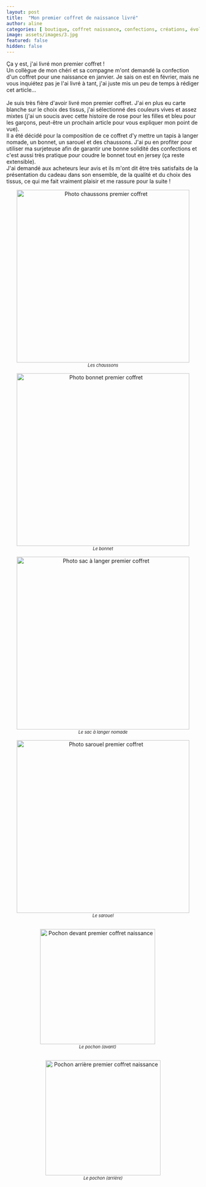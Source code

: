 ```yaml
---
layout: post
title:  "Mon premier coffret de naissance livré"
author: aline
categories: [ boutique, coffret naissance, confections, créations, évolution ]
image: assets/images/3.jpg
featured: false
hidden: false
---
```


Ça y est, j'ai livré mon premier coffret !<br>
Un collègue de mon chéri et sa compagne m'ont demandé la confection d'un coffret pour une naissance en janvier. Je sais on est en février, mais ne vous inquiétez pas je l'ai livré à tant, j'ai juste mis un peu de temps à rédiger cet article...<br><br>
Je suis très fière d'avoir livré mon premier coffret. J'ai en plus eu carte blanche sur le choix des tissus, j'ai sélectionné des couleurs vives et assez mixtes (j'ai un soucis avec cette histoire de rose pour les filles et bleu pour les garçons, peut-être un prochain article pour vous expliquer mon point de vue).<br>
Il a été décidé pour la composition de ce coffret d'y mettre un tapis à langer nomade, un bonnet, un sarouel et des chaussons. J'ai pu en profiter pour utiliser ma surjeteuse afin de garantir une bonne solidité des confections et c'est aussi très pratique pour coudre le bonnet tout en jersey (ça reste extensible).<br>
J'ai demandé aux acheteurs leur avis et ils m'ont dit être très satisfaits de la présentation du cadeau dans son ensemble, de la qualité et du choix des tissus, ce qui me fait vraiment plaisir et me rassure pour la suite !
<p style="text-align:center"><img src="{{ site.url }}{{ site.baseurl }}/assets/images/14.jpg" width="450" alt="Photo chaussons premier coffret"/><em style="display:block; font-size: .8em">Les chaussons</em></p>
<p style="text-align:center"><img src="{{ site.url }}{{ site.baseurl }}/assets/images/15.jpg" width="450" alt="Photo bonnet premier coffret"/><em style="display:block; font-size: .8em">Le bonnet</em></p>
<p style="text-align:center"><img src="{{ site.url }}{{ site.baseurl }}/assets/images/16.jpg" width="450" alt="Photo sac à langer premier coffret"/><em style="display:block; font-size: .8em">Le sac à langer nomade</em></p>
<p style="text-align:center"><img src="{{ site.url }}{{ site.baseurl }}/assets/images/17.jpg" width="450" alt="Photo sarouel premier coffret"/><em style="display:block; font-size: .8em">Le sarouel</em></p>
<div float="left" style="text-align:center">
    <p style="display: inline-block; margin-right:2em;"><img src="{{ site.url }}{{ site.baseurl }}/assets/images/8.jpg" width="300" alt="Pochon devant premier coffret naissance"/><em style="display:block; font-size: .8em">Le pochon (avant)</em></p>
    <p style="display: inline-block;"><img src="{{ site.url }}{{ site.baseurl }}/assets/images/18.jpg" width="300" alt="Pochon arrière premier coffret naissance"/><em style="display:block; font-size: .8em">Le pochon (arrière)</em></p>
</div>